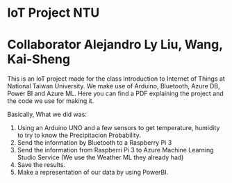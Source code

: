# IoT Project NTU
# Collaborator Alejandro Ly Liu, Wang, Kai-Sheng

This is an IoT project made for the class Introduction to Internet of Things at National Taiwan University.
We make use of Arduino, Bluetooth, Azure DB, Power BI and Azure ML.
Here you can find a PDF explaining the project and the code we use for making it.

Basically, What we did was:
1. Using an Arduino UNO and a few sensors to get temperature, humidity to try to know the Precipitacion Probability.
2. Send the information by Bluetooth to a Raspberry Pi 3
3. Send the information from Raspberri Pi 3 to Azure Machine Learning Studio Service (We use the Weather ML they already had)
4. Save the results.
5. Make a representation of our data by using PowerBI.

